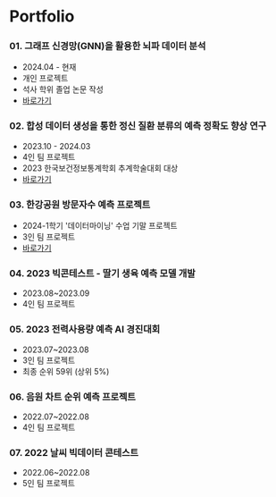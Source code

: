 # Portfolio

### 01. 그래프 신경망(GNN)을 활용한 뇌파 데이터 분석
- 2024.04 - 현재
- 개인 프로젝트
- 석사 학위 졸업 논문 작성
- [바로가기](https://github.com/yegenuine/Portfolio/tree/main/EEG_GNN)
  
### 02. 합성 데이터 생성을 통한 정신 질환 분류의 예측 정확도 향상 연구
- 2023.10 - 2024.03
- 4인 팀 프로젝트
- 2023 한국보건정보통계학회 추계학술대회 대상
- [바로가기](https://github.com/white-bean/EEG)

### 03. 한강공원 방문자수 예측 프로젝트
- 2024-1학기 '데이터마이닝' 수업 기말 프로젝트
- 3인 팀 프로젝트
- [바로가기](https://github.com/yegenuine/Portfolio/tree/main/hangan_park)

### 04. 2023 빅콘테스트 - 딸기 생육 예측 모델 개발
- 2023.08~2023.09
- 4인 팀 프로젝트

### 05. 2023 전력사용량 예측 AI 경진대회
- 2023.07~2023.08
- 3인 팀 프로젝트
- 최종 순위 59위 (상위 5%)

### 06. 음원 차트 순위 예측 프로젝트
- 2022.07~2022.08
- 4인 팀 프로젝트

### 07. 2022 날씨 빅데이터 콘테스트
- 2022.06~2022.08
- 5인 팀 프로젝트
